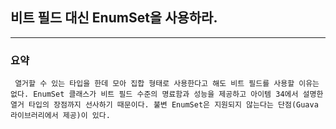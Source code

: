 ## 비트 필드 대신 EnumSet을 사용하라.
---
### 요약
` 
열거할 수 있는 타입을 한데 모아 집합 형태로 사용한다고 해도 비트 필드를 사용할 이유는 없다.
 EnumSet 클래스가 비트 필드 수준의 명료함과 성능을 제공하고 아이템 34에서 설명한 열거 타입의 장점까지 선사하기 때문이다. 불변 EnumSet은 지원되지 않는다는 단점(Guava 라이브러리에서 제공)이 있다. 
`